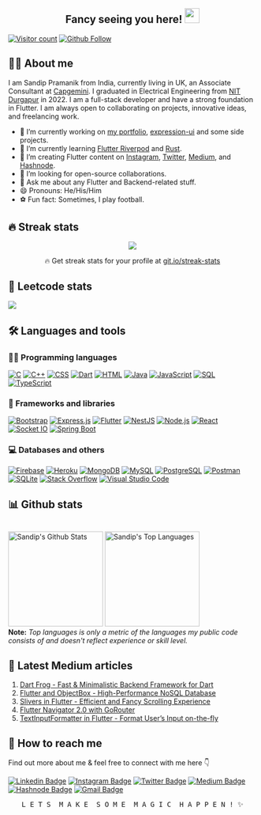 <h2 align="center">Fancy seeing you here! 
 <a href="https://github.com/thecodexhub">
 <img src="https://media.giphy.com/media/hvRJCLFzcasrR4ia7z/giphy.gif" width="30px" height="30px">
 </a>
</h2>

<!-- <p align="center">
 <a href="https://github.com/thecodexhub"><img src="https://readme-typing-svg.herokuapp.com?color=%FFFF2DA5&width=700&size=22&center=true&lines=Flutter+Developer+and+Web+Enthusiast;Passionate+self-taught+fullstack+developer;Always+learning+and+exploring+new+things">
 </a>
</p> -->

[![Visitor count](https://komarev.com/ghpvc/?username=thisissandipp&label=Views&color=blue&style=plastic)](https://github.com/thisissandipp)
[![Github Follow](https://img.shields.io/github/followers/thisissandipp?label=follow&style=social)](https://github.com/thisissandipp)
<!-- [![Twitter Follow](https://img.shields.io/twitter/follow/thisissandipp?style=social)](https://twitter.com/thisissandipp) -->
<!-- [![YouTube Subscribers](https://img.shields.io/youtube/channel/subscribers/UC9q3zgQaK4JyrqPCCNvd_yg?style=social)](https://www.youtube.com/channel/UC9q3zgQaK4JyrqPCCNvd_yg) -->

## 👨‍💻 About me

I am Sandip Pramanik from India, currently living in UK, an Associate Consultant at [Capgemini](https://www.capgemini.com/in-en/). I graduated in Electrical Engineering from [NIT Durgapur](https://nitdgp.ac.in/) in 2022. I am a full-stack developer and have a strong foundation in Flutter. I am always open to collaborating on projects, innovative ideas, and freelancing work.

- 🔭 I’m currently working on [my portfolio](https://github.com/thisissandipp/portfolio), [expression-ui](https://github.com/FilledStacks/expression-ui) and some side projects.
- 🌱 I’m currently learning [Flutter Riverpod](https://riverpod.dev/) and [Rust](https://www.rust-lang.org/).
- 👯 I’m creating Flutter content on [Instagram](https://www.instagram.com/thisissandipp/), [Twitter](https://twitter.com/thisissandipp/), [Medium](https://medium.com/@thecodexhubofficial/), and [Hashnode](https://thecodexhub.hashnode.dev/).
- 🤔 I’m looking for open-source collaborations.
- 💬 Ask me about any Flutter and Backend-related stuff.
- 😄 Pronouns: He/His/Him
- ⚽️ Fun fact: Sometimes, I play football.

## 🔥 Streak stats

<p align="center">
 <a href="https://github.com/thisissandipp"><img src="http://github-readme-streak-stats.herokuapp.com?user=thisissandipp&theme=dracula&date_format=M%20j%5B%2C%20Y%5D"></a>
 <p align="center">🔥 Get streak stats for your profile at <a href="https://git.io/streak-stats">git.io/streak-stats</a></p>
</p>

## 🤖 Leetcode stats

<a href="https://leetcode.com/thisissandipp"><img src="https://leetcard.jacoblin.cool/thisissandipp?theme=nord"></a>

## 🛠️ Languages and tools

### 👨‍💻 Programming languages

<p>
<a href="#"><img alt="C" src="https://custom-icon-badges.herokuapp.com/badge/C-03599C.svg?logo=c-in-hexagon&logoColor=white"></a>
<a href="#"><img alt="C++" src="https://custom-icon-badges.herokuapp.com/badge/C++-9C033A.svg?logo=cpp2&logoColor=white"></a>
<a href="#"><img alt="CSS" src="https://img.shields.io/badge/CSS-1572B6.svg?logo=css3&logoColor=white"></a>
<a href="#"><img alt="Dart" src="https://img.shields.io/badge/Dart-15A6C4.svg?logo=dart&logoColor=white"></a>
<a href="#"><img alt="HTML" src="https://img.shields.io/badge/HTML-E34F26.svg?logo=html5&logoColor=white"></a>
<a href="#"><img alt="Java" src="https://img.shields.io/badge/Java-007396.svg?logo=openjdk&logoColor=white"></a>
<a href="#"><img alt="JavaScript" src="https://img.shields.io/badge/JavaScript-F7DF1E.svg?logo=javascript&logoColor=black"></a>
<a href="#"><img alt="SQL" src="https://custom-icon-badges.herokuapp.com/badge/SQL-025E8C.svg?logo=database&logoColor=white"></a>
<a href="#"><img alt="TypeScript" src="https://img.shields.io/badge/TypeScript-007ACC.svg?logo=typescript&logoColor=white"></a>
</p>

### 🧰 Frameworks and libraries

<p>
<a href="#"><img alt="Bootstrap" src="https://img.shields.io/badge/Bootstrap-7952B3.svg?logo=bootstrap&logoColor=white"></a>
<a href="#"><img alt="Express.js" src="https://img.shields.io/badge/Express.js-404d59.svg?logo=express&logoColor=white"></a>
<a href="#"><img alt="Flutter" src="https://img.shields.io/badge/Flutter-02569B.svg?logo=flutter&logoColor=white"></a>
<a href="#"><img alt="NestJS" src="https://img.shields.io/badge/NestJS-ff0044.svg?logo=nestjs&logoColor=white"></a>
<a href="#"><img alt="Node.js" src="https://img.shields.io/badge/Node.js-43853D.svg?logo=node.js&logoColor=white"></a>
<a href="#"><img alt="React" src="https://img.shields.io/badge/React-20232a.svg?logo=react&logoColor=%2361DAFB"></a>
<a href="#"><img alt="Socket IO" src="https://img.shields.io/badge/Socket.io-black?logo=socket.io&badgeColor=010101"></a>
<a href="#"><img alt="Spring Boot" src="https://img.shields.io/badge/Spring%20Boot-6DB33F.svg?logo=spring&logoColor=white"></a>
</p>

### 💻 Databases and others

<a href="#"><img alt="Firebase" src="https://img.shields.io/badge/Firebase-FFCB2B.svg?logo=firebase&logoColor=black"></a>
<a href="#"><img alt="Heroku" src="https://img.shields.io/badge/Heroku-430098.svg?logo=heroku&logoColor=white"></a>
<a href="#"><img alt="MongoDB" src ="https://img.shields.io/badge/MongoDB-4ea94b.svg?logo=mongodb&logoColor=white"></a>
<a href="#"><img alt="MySQL" src="https://img.shields.io/badge/MySQL-00f.svg?logo=mysql&logoColor=white"></a>
<a href="#"><img alt="PostgreSQL" src ="https://img.shields.io/badge/PostgreSQL-316192.svg?logo=postgresql&logoColor=white"></a>
<a href="#"><img alt="Postman" src="https://img.shields.io/badge/Postman-FF6C37?logo=postman&logoColor=white"></a>
<a href="#"><img alt="SQLite" src ="https://img.shields.io/badge/SQLite-07405e.svg?logo=sqlite&logoColor=white"></a>
<a href="#"><img alt="Stack Overflow" src="https://img.shields.io/badge/-Stack%20Overflow-FE7A16?logo=stack-overflow&logoColor=white"></a>
<a href="#"><img alt="Visual Studio Code" src="https://img.shields.io/badge/Visual%20Studio%20Code-0078d7.svg?logo=visual-studio-code&logoColor=white"></a>

## 📊 Github stats

<br/>
  <a href="https://github.com/anuraghazra/github-readme-stats"><img alt="Sandip's Github Stats" src="https://github-readme-stats.vercel.app/api?username=thisissandipp&count_private=true&show_icons=true&theme=dracula" height="192px"/></a>
  <a href="https://github.com/anuraghazra/github-readme-stats"><img alt="Sandip's Top Languages" src="https://github-readme-stats.vercel.app/api/top-langs/?username=thisissandipp&langs_count=8&theme=dracula&layout=compact" height="192px"/></a>
<br/>
<b>Note:</b> <em>Top languages is only a metric of the languages my public code consists of and doesn't reflect experience or skill level.</em>

## 📖 Latest Medium articles

1. [Dart Frog - Fast & Minimalistic Backend Framework for Dart](https://towardsdev.com/dart-frog-fast-minimalistic-backend-framework-for-dart-fcfca966c976)
2. [Flutter and ObjectBox - High-Performance NoSQL Database](https://towardsdev.com/flutter-and-objectbox-high-performance-nosql-database-e540b4ae91ee)
3. [Slivers in Flutter - Efficient and Fancy Scrolling Experience](https://towardsdev.com/slivers-in-flutter-efficient-and-fancy-scrolling-experience-9a3f5b370666)
4. [Flutter Navigator 2.0 with GoRouter](https://towardsdev.com/flutter-navigator-2-0-with-gorouter-fb2dd998e40e)
5. [TextInputFormatter in Flutter - Format User’s Input on-the-fly](https://towardsdev.com/textinputformatter-in-flutter-format-users-input-on-the-fly-71510af8a44c)

<!-- <img src="https://github-read-medium-git-main.pahlevikun.vercel.app/latest?username=thecodexhub&limit=6&theme=dracula"> -->

## 💬 How to reach me

Find out more about me & feel free to connect with me here 👇

[![Linkedin Badge](https://img.shields.io/badge/-LinkedIn-0077b5?style=flat-square&logo=Linkedin&logoColor=white&link=https://www.linkedin.com/in/sandippramanik/)](https://www.linkedin.com/in/sandippramanik/)
[![Instagram Badge](https://img.shields.io/badge/-Instagram-833ab4?style=flat-square&logo=instagram&logoColor=white&link=https://instagram.com/thisissandipp/)](https://instagram.com/thisissandipp/)
[![Twitter Badge](https://img.shields.io/badge/-Twitter-1da1f2?style=flat-square&logo=x&logoColor=white&link=https://twitter.com/thisissandipp/)](https://twitter.com/thisissandipp/)
[![Medium Badge](https://img.shields.io/badge/-Medium-black?style=flat-square&logo=medium&logoColor=white&link=https://medium.com/@thecodexhub/)](https://medium.com/@thecodexhub/)
[![Hashnode Badge](https://img.shields.io/badge/Hashnode-2962FF?style=flat-square&logo=hashnode&logoColor=white&link=https://thecodexhub.hashnode.dev/)](https://thecodexhub.hashnode.dev/)
[![Gmail Badge](https://img.shields.io/badge/-Email%20address-c14438?style=flat-square&logo=Gmail&logoColor=white&link=mailto:thisissandipp@gmail.com)](mailto:thisissandipp@gmail.com)

<pre align="center">L E T S  M A K E  S O M E  M A G I C  H A P P E N ! ✨</pre>

